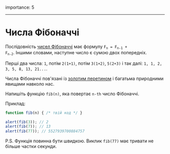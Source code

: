 importance: 5

---

# Числа Фібоначчі

Послідовність [чисел Фібоначчі](https://uk.wikipedia.org/wiki/Послідовність_Фібоначчі) має формулу <code>F<sub>n</sub> = F<sub>n-1</sub> + F<sub>n-2</sub></code>. Іншими словами, наступне число є сумою двох попередніх.

Перші два числа: `1`, потім `2(1+1)`, потім `3(1+2)`, `5(2+3)` і так далі: `1, 1, 2, 3, 5, 8, 13, 21...`.

Числа Фібоначчі пов'язані із [золотим перетином](https://uk.wikipedia.org/wiki/Золотий_перетин) і багатьма природними явищами навколо нас.

Напишіть функцію `fib(n)`, яка повертає `n-th` число Фібоначчі.

Приклад:

```js
function fib(n) { /* твій код */ }

alert(fib(3)); // 2
alert(fib(7)); // 13
alert(fib(77)); // 5527939700884757
```

P.S. Функція повинна бути швидкою. Виклик `fib(77)` має тривати не більше частки секунди.
